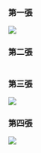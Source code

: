 ### 第一張
![](https://i.imgur.com/WN0Thco.png)

### 第二張
![]()


### 第三張
![](https://i.imgur.com/fvz4Bbi.png)

### 第四張
![](https://i.imgur.com/OJYKyNY.png)
